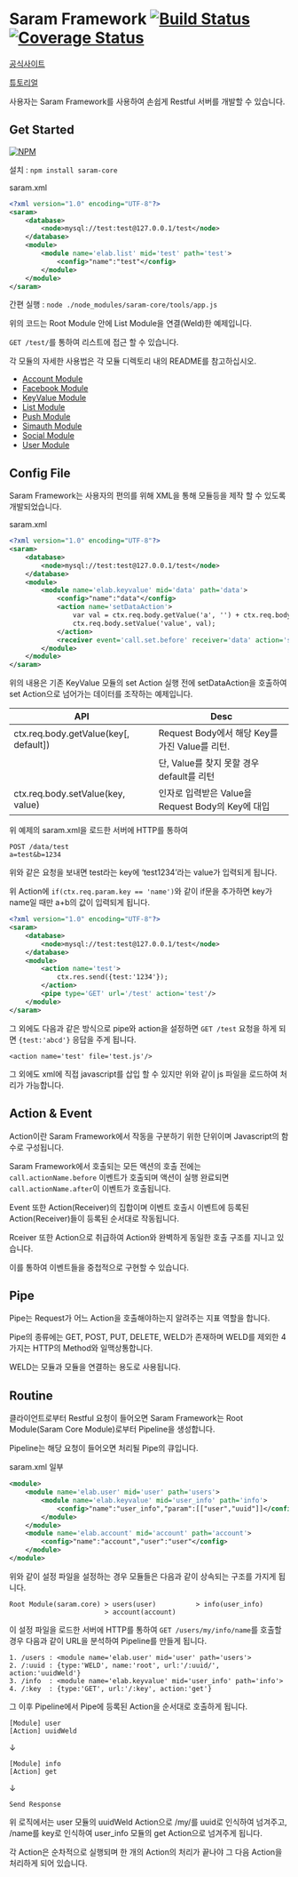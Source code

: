 Saram Framework [![Build Status](https://travis-ci.org/shlee322/saram-core.png?branch=master)](https://travis-ci.org/shlee322/saram-core) [![Coverage Status](https://coveralls.io/repos/shlee322/saram-core/badge.png)](https://coveralls.io/r/shlee322/saram-core)
==================
[공식사이트](https://github.com/shlee322/saram-core)

[튜토리얼](https://github.com/shlee322/saram-core/tree/master/tutorial)

사용자는 Saram Framework를 사용하여 손쉽게 Restful 서버를 개발할 수 있습니다.

Get Started
---------------------------
[![NPM](https://nodei.co/npm/saram-core.png)](https://nodei.co/npm/saram-core/)

설치 : `npm install saram-core`

saram.xml
```xml
<?xml version="1.0" encoding="UTF-8"?>
<saram>
    <database>
        <node>mysql://test:test@127.0.0.1/test</node>
    </database>
    <module>
        <module name='elab.list' mid='test' path='test'>
            <config>"name":"test"</config>
        </module>
    </module>
</saram>
```

간편 실행 : `node ./node_modules/saram-core/tools/app.js`


위의 코드는 Root Module 안에 List Module을 연결(Weld)한 예제입니다.

`GET /test/`를 통하여 리스트에 접근 할 수 있습니다.

각 모듈의 자세한 사용법은 각 모듈 디렉토리 내의 README를 참고하십시오.

- [Account Module](https://github.com/shlee322/saram-core/tree/master/modules/account/README.md)
- [Facebook Module](https://github.com/shlee322/saram-core/tree/master/modules/facebook/README.md)
- [KeyValue Module](https://github.com/shlee322/saram-core/tree/master/modules/keyvalue/README.md)
- [List Module](https://github.com/shlee322/saram-core/tree/master/modules/list/README.md)
- [Push Module](https://github.com/shlee322/saram-core/tree/master/modules/push/README.md)
- [Simauth Module](https://github.com/shlee322/saram-core/tree/master/modules/simauth/README.md)
- [Social Module](https://github.com/shlee322/saram-core/tree/master/modules/social/README.md)
- [User Module](https://github.com/shlee322/saram-core/tree/master/modules/user/README.md)


Config File
--------------------------
Saram Framework는 사용자의 편의를 위해 XML을 통해 모듈등을 제작 할 수 있도록 개발되었습니다.

saram.xml
```xml
<?xml version="1.0" encoding="UTF-8"?>
<saram>
    <database>
        <node>mysql://test:test@127.0.0.1/test</node>
    </database>
    <module>
        <module name='elab.keyvalue' mid='data' path='data'>
            <config>"name":"data"</config>
            <action name='setDataAction'>
                var val = ctx.req.body.getValue('a', '') + ctx.req.body.getValue('b', '');
                ctx.req.body.setValue('value', val);
            </action>
            <receiver event='call.set.before' receiver='data' action='setDataAction'/>
        </module>
    </module>
</saram>
```
위의 내용은 기존 KeyValue 모듈의 set Action 실행 전에
setDataAction을 호출하여 set Action으로 넘어가는 데이터를 조작하는 예제입니다.

| API                                   | Desc                                              |
|---------------------------------------|---------------------------------------------------|
| ctx.req.body.getValue(key[, default]) | Request Body에서 해당 Key를 가진 Value를 리턴.    |
|                                       | 단, Value를 찾지 못할 경우 default를 리턴         |
| ctx.req.body.setValue(key, value)     | 인자로 입력받은 Value을 Request Body의 Key에 대입 |

위 예제의 saram.xml을 로드한 서버에 HTTP를 통하여

```
POST /data/test
a=test&b=1234
```

위와 같은 요청을 보내면 test라는 key에 ‘test1234’라는 value가 입력되게 됩니다.

위 Action에 `if(ctx.req.param.key == 'name')`와 같이 if문을 추가하면
key가 name일 때만 a+b의 값이 입력되게 됩니다.

```xml
<?xml version="1.0" encoding="UTF-8"?>
<saram>
    <database>
        <node>mysql://test:test@127.0.0.1/test</node>
    </database>
    <module>
        <action name='test'>
            ctx.res.send({test:'1234'});
        </action>
        <pipe type='GET' url='/test' action='test'/>
    </module>
</saram>
```
그 외에도 다음과 같은 방식으로 pipe와 action을 설정하면
`GET /test` 요청을 하게 되면 `{test:'abcd'}` 응답을 주게 됩니다.

`<action name='test' file='test.js'/>`

그 외에도 xml에 직접 javascript를 삽입 할 수 있지만 위와 같이 js 파일을 로드하여 처리가 가능합니다.

Action & Event
---------------------------
Action이란 Saram Framework에서 작동을 구분하기 위한 단위이며 Javascript의 함수로 구성됩니다.

Saram Framework에서 호출되는 모든 액션의 호출 전에는 `call.actionName.before` 이벤트가 호출되며
액션이 실행 완료되면 `call.actionName.after`이 이벤트가 호출됩니다.

Event 또한 Action(Receiver)의 집합이며 이벤트 호출시 이벤트에 등록된 Action(Receiver)들이 등록된 순서대로 작동됩니다.

Rceiver 또한 Action으로 취급하여 Action와 완벽하게 동일한 호출 구조를 지니고 있습니다.

이를 통하여 이벤트들을 중첩적으로 구현할 수 있습니다.

Pipe
---------------------------
Pipe는 Request가 어느 Action을 호출해야하는지 알려주는 지표 역할을 합니다.

Pipe의 종류에는 GET, POST, PUT, DELETE, WELD가 존재하며 WELD를 제외한 4가지는 HTTP의 Method와 일맥상통합니다.

WELD는 모듈과 모듈을 연결하는 용도로 사용됩니다.

Routine
---------------------------
클라이언트로부터 Restful 요청이 들어오면 Saram Framework는
Root Module(Saram Core Module)로부터 Pipeline을 생성합니다.

Pipeline는 해당 요청이 들어오면 처리될 Pipe의 큐입니다.

saram.xml 일부
```xml
<module>
    <module name='elab.user' mid='user' path='users'>
        <module name='elab.keyvalue' mid='user_info' path='info'>
            <config>"name":"user_info","param":[["user","uuid"]]</config>
        </module>
    </module>
    <module name='elab.account' mid='account' path='account'>
        <config>"name":"account","user":"user"</config>
    </module>
</module>
```
위와 같이 설정 파일을 설정하는 경우 모듈들은 다음과 같이 상속되는 구조를 가지게 됩니다.

```
Root Module(saram.core) > users(user)          > info(user_info)
                        > account(account)
```
이 설정 파일을 로드한 서버에 HTTP를 통하여 `GET /users/my/info/name`를 호출할 경우
다음과 같이 URL을 분석하여 Pipeline를 만들게 됩니다.
```
1. /users : <module name='elab.user' mid='user' path='users'>
2. /:uuid : {type:'WELD', name:'root', url:'/:uuid/', action:'uuidWeld'}
3. /info  : <module name='elab.keyvalue' mid='user_info' path='info'>
4. /:key  : {type:'GET', url:'/:key', action:'get'}
```
그 이후 Pipeline에서 Pipe에 등록된 Action을 순서대로 호출하게 됩니다.

```
[Module] user
[Action] uuidWeld
```
↓
```
[Module] info
[Action] get
```
↓
```
Send Response
```

위 로직에서는 user 모듈의 uuidWeld Action으로 /my/를 uuid로 인식하여 넘겨주고, /name를 key로 인식하여 user_info 모듈의 get Action으로 넘겨주게 됩니다.

각 Action은 순차적으로 실행되며 한 개의 Action의 처리가 끝나야 그 다음 Action을 처리하게 되어 있습니다.


